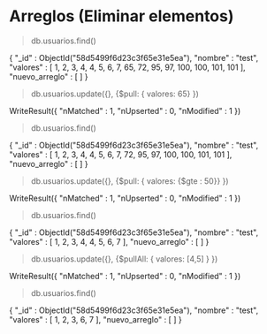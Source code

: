 # Arreglos (Eliminar elementos)

> db.usuarios.find()

{ "_id" : ObjectId("58d5499f6d23c3f65e31e5ea"), "nombre" : "test", "valores" : [ 1, 2, 3, 4, 4, 5, 6, 7, 65, 72, 95, 97, 100, 100, 101, 101 ], "nuevo_arreglo" : [ ] }

> db.usuarios.update({}, {$pull: { valores: 65} })

WriteResult({ "nMatched" : 1, "nUpserted" : 0, "nModified" : 1 })

> db.usuarios.find()

{ "_id" : ObjectId("58d5499f6d23c3f65e31e5ea"), "nombre" : "test", "valores" : [ 1, 2, 3, 4, 4, 5, 6, 7, 72, 95, 97, 100, 100, 101, 101 ], "nuevo_arreglo" : [ ] }
 
> db.usuarios.update({}, {$pull: { valores: {$gte : 50}} })

WriteResult({ "nMatched" : 1, "nUpserted" : 0, "nModified" : 1 })

> db.usuarios.find()

{ "_id" : ObjectId("58d5499f6d23c3f65e31e5ea"), "nombre" : "test", "valores" : [ 1, 2, 3, 4, 4, 5, 6, 7 ], "nuevo_arreglo" : [ ] }


> db.usuarios.update({}, {$pullAll: { valores: [4,5] } })

WriteResult({ "nMatched" : 1, "nUpserted" : 0, "nModified" : 1 })

> db.usuarios.find()

{ "_id" : ObjectId("58d5499f6d23c3f65e31e5ea"), "nombre" : "test", "valores" : [ 1, 2, 3, 6, 7 ], "nuevo_arreglo" : [ ] }
